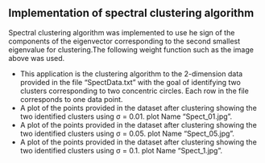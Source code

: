 ## Implementation of spectral clustering algorithm

Spectral clustering algorithm was implemented to use he sign of the components of the eigenvector corresponding to the second smallest eigenvalue for clustering.The following weight function such as the image above was used.
<ul>
<li>This application is the clustering algorithm to the 2-dimension data provided in the file “SpectData.txt” with the goal of 
identifying two clusters corresponding to two concentric circles. Each row in the file corresponds to one data point.</li>
<li>A plot of the points provided in the dataset after clustering showing the two identified clusters using σ = 0.01. plot Name “Spect_01.jpg”.</li>  
<li>A plot of the points provided in the dataset after clustering showing the two identified clusters using σ = 0.05. plot Name “Spect_05.jpg”.</li> 
<li>A plot of the points provided in the dataset after clustering showing the two identified clusters using σ = 0.1. plot Name “Spect_1.jpg”.</li>
</ul>
